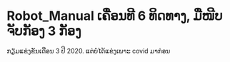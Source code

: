 # Robot_Manual ເຄື່ອນທີ 6 ທິດທາງ, ມືໜີບຈັບກັອງ 3 ກັອງ
ກຽມແຂ່ງຂັນເດືອນ 3 ປີ 2020. ແຕ່ບໍ່ໄດ້ແຂ່ງເພາະ covid ມາກ່ອນ
